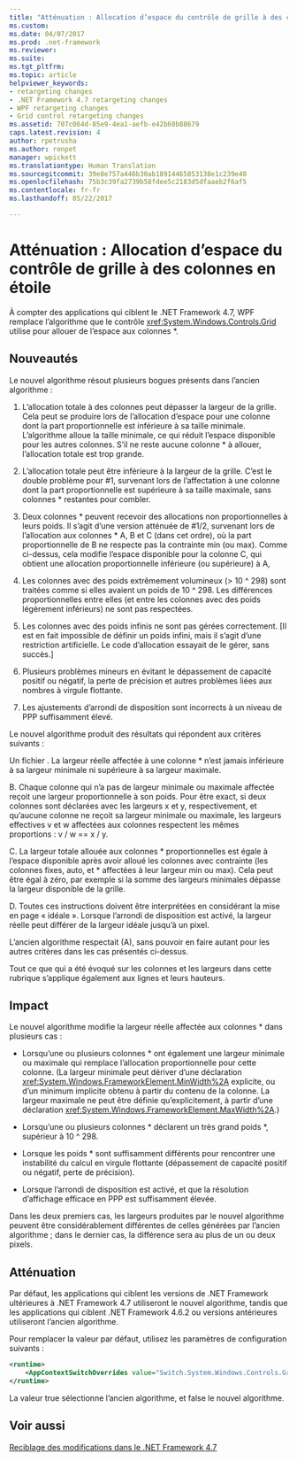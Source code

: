 ```yaml
---
title: "Atténuation : Allocation d’espace du contrôle de grille à des colonnes en étoile | Microsoft Docs"
ms.custom: 
ms.date: 04/07/2017
ms.prod: .net-framework
ms.reviewer: 
ms.suite: 
ms.tgt_pltfrm: 
ms.topic: article
helpviewer_keywords:
- retargeting changes
- .NET Framework 4.7 retargeting changes
- WPF retargeting changes
- Grid control retargeting changes
ms.assetid: 707c064d-85e9-4ea1-aefb-e42b60b88679
caps.latest.revision: 4
author: rpetrusha
ms.author: ronpet
manager: wpickett
ms.translationtype: Human Translation
ms.sourcegitcommit: 39e8e757a446b30ab18914465853138e1c239e40
ms.openlocfilehash: 75b3c39fa2739b58fdee5c2183d5dfaaeb2f6af5
ms.contentlocale: fr-fr
ms.lasthandoff: 05/22/2017

---
```

# <a name="mitigation-grid-control39s-space-allocation-to-star-columns"></a>Atténuation : Allocation d’espace du contrôle de grille à des colonnes en étoile

À compter des applications qui ciblent le .NET Framework 4.7, WPF remplace l’algorithme que le contrôle <xref:System.Windows.Controls.Grid> utilise pour allouer de l’espace aux colonnes \*. 

## <a name="whats-changed"></a>Nouveautés

Le nouvel algorithme résout plusieurs bogues présents dans l’ancien algorithme :

1. L’allocation totale à des colonnes peut dépasser la largeur de la grille. Cela peut se produire lors de l’allocation d’espace pour une colonne dont la part proportionnelle est inférieure à sa taille minimale. L’algorithme alloue la taille minimale, ce qui réduit l’espace disponible pour les autres colonnes. S’il ne reste aucune colonne \* à allouer, l’allocation totale est trop grande.

1. L’allocation totale peut être inférieure à la largeur de la grille. C’est le double problème pour #1, survenant lors de l’affectation à une colonne dont la part proportionnelle est supérieure à sa taille maximale, sans colonnes \* restantes pour combler.

1. Deux colonnes \* peuvent recevoir des allocations non proportionnelles à leurs poids. Il s’agit d’une version atténuée de #1/2, survenant lors de l’allocation aux colonnes * A, B et C (dans cet ordre), où la part proportionnelle de B ne respecte pas la contrainte min (ou max). Comme ci-dessus, cela modifie l’espace disponible pour la colonne C, qui obtient une allocation proportionnelle inférieure (ou supérieure) à A,

1. Les colonnes avec des poids extrêmement volumineux (> 10 ^ 298) sont traitées comme si elles avaient un poids de 10 ^ 298. Les différences proportionnelles entre elles (et entre les colonnes avec des poids légèrement inférieurs) ne sont pas respectées.

1. Les colonnes avec des poids infinis ne sont pas gérées correctement. [Il est en fait impossible de définir un poids infini, mais il s’agit d’une restriction artificielle. Le code d’allocation essayait de le gérer, sans succès.]

1. Plusieurs problèmes mineurs en évitant le dépassement de capacité positif ou négatif, la perte de précision et autres problèmes liées aux nombres à virgule flottante.

1. Les ajustements d’arrondi de disposition sont incorrects à un niveau de PPP suffisamment élevé.

Le nouvel algorithme produit des résultats qui répondent aux critères suivants :

Un fichier . La largeur réelle affectée à une colonne * n’est jamais inférieure à sa largeur minimale ni supérieure à sa largeur maximale.

B. Chaque colonne qui n’a pas de largeur minimale ou maximale affectée reçoit une largeur proportionnelle à son poids. Pour être exact, si deux colonnes sont déclarées avec les largeurs x et y, respectivement, et qu’aucune colonne ne reçoit sa largeur minimale ou maximale, les largeurs effectives v et w affectées aux colonnes respectent les mêmes proportions : v / w == x / y.

C. La largeur totale allouée aux colonnes \* proportionnelles est égale à l’espace disponible après avoir alloué les colonnes avec contrainte (les colonnes fixes, auto, et \* affectées à leur largeur min ou max). Cela peut être égal à zéro, par exemple si la somme des largeurs minimales dépasse la largeur disponible de la grille.

D. Toutes ces instructions doivent être interprétées en considérant la mise en page « idéale ». Lorsque l’arrondi de disposition est activé, la largeur réelle peut différer de la largeur idéale jusqu’à un pixel.

L’ancien algorithme respectait (A), sans pouvoir en faire autant pour les autres critères dans les cas présentés ci-dessus.

Tout ce que qui a été évoqué sur les colonnes et les largeurs dans cette rubrique s’applique également aux lignes et leurs hauteurs.

## <a name="impact"></a>Impact

Le nouvel algorithme modifie la largeur réelle affectée aux colonnes \* dans plusieurs cas :

- Lorsqu’une ou plusieurs colonnes \* ont également une largeur minimale ou maximale qui remplace l’allocation proportionnelle pour cette colonne. (La largeur minimale peut dériver d’une déclaration <xref:System.Windows.FrameworkElement.MinWidth%2A> explicite, ou d’un minimum implicite obtenu à partir du contenu de la colonne. La largeur maximale ne peut être définie qu’explicitement, à partir d’une déclaration <xref:System.Windows.FrameworkElement.MaxWidth%2A>.)

- Lorsqu’une ou plusieurs colonnes \* déclarent un très grand poids \*, supérieur à 10 ^ 298.

- Lorsque les poids \* sont suffisamment différents pour rencontrer une instabilité du calcul en virgule flottante (dépassement de capacité positif ou négatif, perte de précision).

- Lorsque l’arrondi de disposition est activé, et que la résolution d’affichage efficace en PPP est suffisamment élevée.

Dans les deux premiers cas, les largeurs produites par le nouvel algorithme peuvent être considérablement différentes de celles générées par l’ancien algorithme ; dans le dernier cas, la différence sera au plus de un ou deux pixels.

## <a name="mitigation"></a>Atténuation

Par défaut, les applications qui ciblent les versions de .NET Framework ultérieures à .NET Framework 4.7 utiliseront le nouvel algorithme, tandis que les applications qui ciblent .NET Framework 4.6.2 ou versions antérieures utiliseront l’ancien algorithme.

Pour remplacer la valeur par défaut, utilisez les paramètres de configuration suivants :

```xml
<runtime>
    <AppContextSwitchOverrides value="Switch.System.Windows.Controls.Grid.StarDefinitionsCanExceedAvailableSpace=true" /> 
</runtime>
```

La valeur true sélectionne l’ancien algorithme, et false le nouvel algorithme.

## <a name="see-also"></a>Voir aussi
[Reciblage des modifications dans le .NET Framework 4.7](../../../docs/framework/migration-guide/retargeting-changes-in-the-net-framework-4-7.md)

